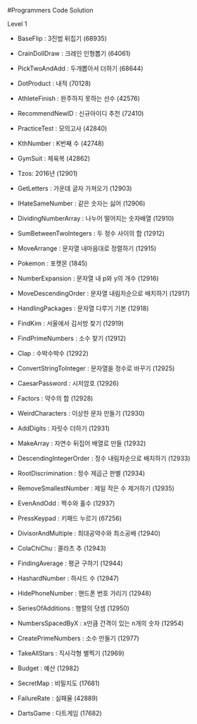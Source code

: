 #Programmers Code Solution

Level 1

- BaseFlip : 3진법 뒤집기 (68935)
- CrainDollDraw : 크레인 인형뽑기 (64061)
- PickTwoAndAdd : 두개뽑아서 더하기 (68644)
- DotProduct : 내적 (70128)
- AthleteFinish : 완주하지 못하는 선수 (42576)
- RecommendNewID : 신규아이디 추천 (72410)
- PracticeTest : 모의고사 (42840)
- KthNumber : K번째 수 (42748)
- GymSuit : 체육복 (42862)
- Tzos: 2016년 (12901)
- GetLetters : 가운데 글자 가져오기 (12903)
- IHateSameNumber : 같은 숫자는 싫어 (12906)
- DividingNumberArray : 나누어 떨어지는 숫자배열 (12910)
- SumBetweenTwoIntegers : 두 정수 사이의 합 (12912)
- MoveArrange : 문자열 내마음대로 정렬하기 (12915)
- Pokemon : 포켓몬 (1845)
- NumberExpansion : 문자열 내 p와 y의 개수 (12916)
- MoveDescendingOrder : 문자열 내림차순으로 배치하기 (12917)
- HandlingPackages : 문자열 다루기 기본 (12918)
- FindKim : 서울에서 김서방 찾기 (12919)
- FindPrimeNumbers : 소수 찾기 (12912)


- Clap : 수박수박수 (12922)
- ConvertStringToInteger : 문자열을 정수로 바꾸기 (12925)
- CaesarPassword : 시저암호 (12926)
- Factors : 약수의 합 (12928)
- WeirdCharacters : 이상한 문자 만들기 (12930)
- AddDigits : 자릿수 더하기 (12931)
- MakeArray : 자연수 뒤집어 배열로 만들 (12932)
- DescendingIntegerOrder : 정수 내림차순으로 배치하기 (12933)
- RootDiscrimination : 정수 제곱근 판별 (12934)
- RemoveSmallestNumber : 제일 작은 수 제거하기 (12935)
- EvenAndOdd : 짝수와 홀수 (12937)
- PressKeypad : 키패드 누르기 (67256)
- DivisorAndMultiple : 최대공약수와 최소공배 (12940)
- ColaChiChu : 콜라츠 추 (12943)
- FindingAverage : 평균 구하기 (12944)
- HashardNumber : 하샤드 수 (12947)
- HidePhoneNumber : 핸드폰 번호 가리기 (12948)
- SeriesOfAdditions : 행렬의 덧셈 (12950)
- NumbersSpacedByX : x만큼 간격이 있는 n개의 숫자 (12954)

- CreatePrimeNumbers : 소수 만들기 (12977)
- TakeAllStars : 직사각형 별찍기 (12969)
- Budget : 예산 (12982)
- SecretMap : 비밀지도 (17681)
- FailureRate : 실패율 (42889)
- DartsGame : 다트게임 (17682)

